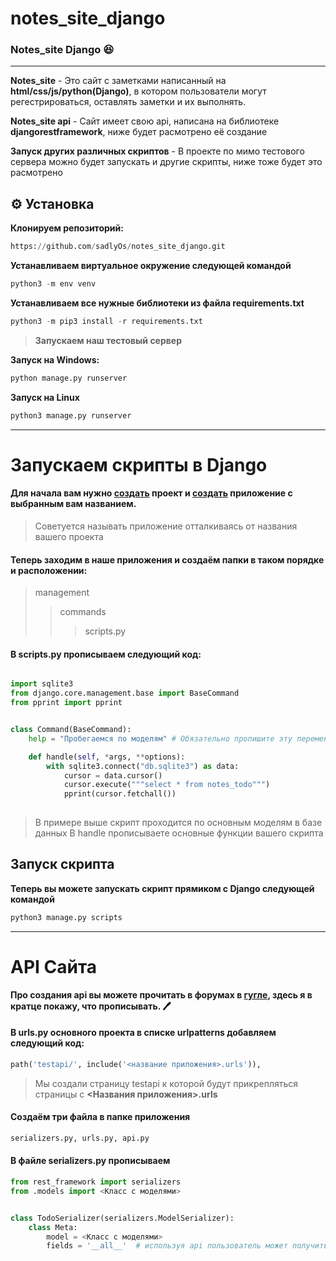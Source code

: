 # notes_site_django
### Notes_site Django :laughing:
___
**Notes_site** - Это сайт с заметками написанный на __html/css/js/python(Django)__, в котором пользователи могут регестрироваться, оставлять заметки и их выполнять.


**Notes_site api** - Сайт имеет свою api, написана на библиотеке __djangorestframework__, ниже будет расмотрено её создание

**Запуск других различных скриптов** - В проекте по мимо тестового сервера можно будет запускать и другие скрипты, ниже тоже будет это расмотрено

## :gear: Установка
**Клонируем репозиторий:**
```python
https://github.com/sadlyOs/notes_site_django.git
```
**Устанавливаем виртуальное окружение следующей командой**
```python
python3 -m env venv
```

**Устанавливаем все нужные библиотеки из файла requirements.txt**
```python
python3 -m pip3 install -r requirements.txt 
```

> **Запускаем наш тестовый сервер**

**Запуск на Windows:**
```python
python manage.py runserver
```
   
**Запуск на Linux**
```python
python3 manage.py runserver
```
___
# Запускаем скрипты в Django

#### Для начала вам нужно [создать](https://itproger.com/course/django/2) проект и [создать](https://itproger.com/course/django/3) приложение с выбранным вам названием.
> Советуется называть приложение отталкиваясь от названия вашего проекта

#### Теперь заходим в наше приложения и создаём папки в таком порядке и расположении:

>management
>>commands
>>>scripts.py

#### В __scripts.py__ прописываем следующий код:

```python

import sqlite3
from django.core.management.base import BaseCommand
from pprint import pprint


class Command(BaseCommand):
    help = "Пробегаемся по моделям" # Обязательно пропишите эту переменную, чтобы после ввожа -h было понятно о чём ваш скрипт

    def handle(self, *args, **options):
        with sqlite3.connect("db.sqlite3") as data:
            cursor = data.cursor()
            cursor.execute("""select * from notes_todo""")
            pprint(cursor.fetchall())
        
```
>В примере выше скрипт проходится по основным моделям в базе данных
>В handle прописываете основные функции вашего скрипта

## Запуск скрипта
**Теперь вы можете запускать скрипт прямиком с Django следующей командой**
```python
python3 manage.py scripts
```
___
# API Сайта
**Про создания api вы можете прочитать в форумах в [гугле](https://google.com), здесь я в кратце покажу, что прописывать. :pen:**

#### В urls.py основного проекта в списке urlpatterns добавляем следующий код:
```python
path('testapi/', include('<название приложения>.urls')),
```
>Мы создали страницу testapi к которой будут прикрепляться страницы с __<Названия приложения>.urls__
#### Cоздаём три файла в папке приложения
```python
serializers.py, urls.py, api.py 
```

#### В файле __serializers.py__ прописываем
```python
from rest_framework import serializers
from .models import <Класс с моделями>


class TodoSerializer(serializers.ModelSerializer):
    class Meta:
        model = <Класс с моделями>
        fields = '__all__'  # используя api пользователь может получить все модели с класса с моделями
```






